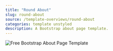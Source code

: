 ```yaml
---
title: "Round About"
slug: round-about
source: /template-overviews/round-about
categories: template unstyled
description: A Bootstrap about page template.
---
```


<img src="http://sbootstrap.BootstrapBasec.netdna-cdn.com/assets/img/templates/round-about.jpg" class="img-responsive" alt="Free Bootstrap About Page Template">